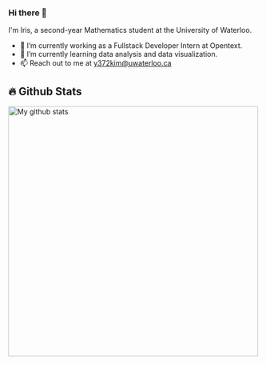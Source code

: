 ### Hi there 👋 
I'm Iris, a second-year Mathematics student at the University of Waterloo. 

- 🔭 I’m currently working as a Fullstack Developer Intern at Opentext. 
- 🌱 I’m currently learning data analysis and data visualization.
- 📫 Reach out to me at y372kim@uwaterloo.ca

<!--
**iriskimm/iriskimm** is a ✨ _special_ ✨ repository because its `README.md` (this file) appears on your GitHub profile.

Here are some ideas to get you started:

- 🔭 I’m currently working on ...
- 🌱 I’m currently learning ...
- 👯 I’m looking to collaborate on ...
- 🤔 I’m looking for help with ...
- 💬 Ask me about ...
- 📫 How to reach me: ...
- 😄 Pronouns: ...
- ⚡ Fun fact: ...
-->

## 🔥 Github Stats

<p float="left">
  <img src="https://github-readme-streak-stats.herokuapp.com?user=iriskimm&theme=vue-dark&hide_border=true&date_format=M%20j%5B%2C%20Y%5D" alt="My github stats" width="500px" />
</p>

<!--
<img src="https://github-readme-stats.vercel.app/api?username=iriskimm&show_icons=true&include_all_commits=true&theme=cobalt&hide_border=true" alt="My github stats" width="500px" /> 
-->
